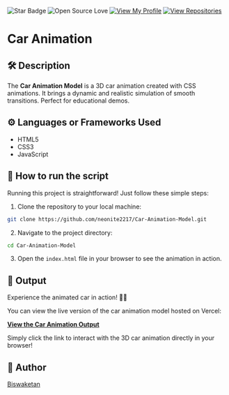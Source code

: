 ![Star Badge](https://img.shields.io/static/v1?label=%F0%9F%8C%9F&message=If%20Useful&style=style=flat&color=BC4E99)
![Open Source Love](https://badges.frapsoft.com/os/v1/open-source.svg?v=103)
[![View My Profile](https://img.shields.io/badge/View-My_Profile-green?logo=GitHub)](https://github.com/neonite2217)
[![View Repositories](https://img.shields.io/badge/View-My_Repositories-blue?logo=GitHub)](https://github.com/neonite2217?tab=repositories)

# Car Animation 

## 🛠️ Description

The **Car Animation Model** is a  3D car animation created with CSS animations. It brings a dynamic and realistic simulation of smooth transitions. Perfect for educational demos.

## ⚙️ Languages or Frameworks Used

<ul>
    <li>HTML5</li>
    <li>CSS3</li>
    <li>JavaScript</li>
</ul>

## 🌟 How to run the script

Running this project is straightforward! Just follow these simple steps:

1. Clone the repository to your local machine:

```sh
git clone https://github.com/neonite2217/Car-Animation-Model.git
```

2. Navigate to the project directory:

```sh
cd Car-Animation-Model
```

3. Open the `index.html` file in your browser to see the animation in action.

## 🚗 Output

Experience the animated car in action! 🚙✨

You can view the live version of the car animation model hosted on Vercel:

[**View the Car Animation Output**](https://car-animation-model.vercel.app)

Simply click the link to interact with the 3D car animation directly in your browser!

## 🤖 Author

[Biswaketan](https://github.com/neonite2217/)
